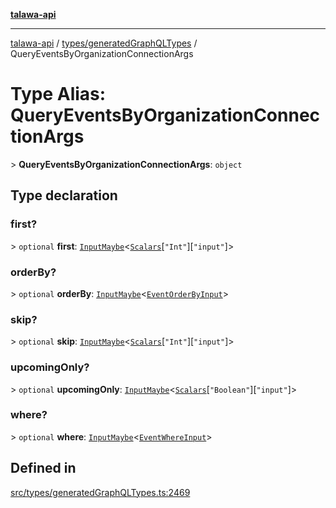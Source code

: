 [**talawa-api**](../../../README.md)

***

[talawa-api](../../../modules.md) / [types/generatedGraphQLTypes](../README.md) / QueryEventsByOrganizationConnectionArgs

# Type Alias: QueryEventsByOrganizationConnectionArgs

\> **QueryEventsByOrganizationConnectionArgs**: `object`

## Type declaration

### first?

\> `optional` **first**: [`InputMaybe`](InputMaybe.md)\<[`Scalars`](Scalars.md)\[`"Int"`\]\[`"input"`\]\>

### orderBy?

\> `optional` **orderBy**: [`InputMaybe`](InputMaybe.md)\<[`EventOrderByInput`](EventOrderByInput.md)\>

### skip?

\> `optional` **skip**: [`InputMaybe`](InputMaybe.md)\<[`Scalars`](Scalars.md)\[`"Int"`\]\[`"input"`\]\>

### upcomingOnly?

\> `optional` **upcomingOnly**: [`InputMaybe`](InputMaybe.md)\<[`Scalars`](Scalars.md)\[`"Boolean"`\]\[`"input"`\]\>

### where?

\> `optional` **where**: [`InputMaybe`](InputMaybe.md)\<[`EventWhereInput`](EventWhereInput.md)\>

## Defined in

[src/types/generatedGraphQLTypes.ts:2469](https://github.com/PalisadoesFoundation/talawa-api/blob/6bd0fecc1032af2aa70d925c85724d9fec2350f9/src/types/generatedGraphQLTypes.ts#L2469)
